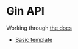 # Gin API

Working through [the docs](https://gin-gonic.com/docs)

- [Basic template](https://raw.githubusercontent.com/gin-gonic/examples/master/basic/main.go)
